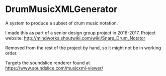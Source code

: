 # DrumMusicXMLGenerator
A system to produce a subset of drum music notation.

I made this as part of a senior design group project in 2016-2017.
Project website: http://mindworks.shoutwiki.com/wiki/Snare_Drum_Notator

Removed from the rest of the project by hand, so it might not be in working order.

Targets the soundslice renderer found at https://www.soundslice.com/musicxml-viewer/
